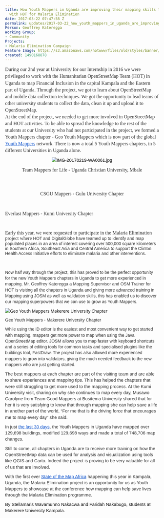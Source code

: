 ```yaml
---
title: How Youth Mappers in Uganda are improving their mapping skills through mapping
  with HOT for Malaria Elimination
date: 2017-03-22 07:47:58 Z
permalink: updates/2017-03-22_how_youth_mappers_in_uganda_are_improving_their_mapping_skills_through_mapping_w
Person: Geoffrey Kateregga
Working Group:
- Community
Projects:
- Malaria Elimination Campaign
Feature Image: https://s3.amazonaws.com/hotwww/files/old/styles/banner/public/makerere.jpg
created: 1490168878
---
```


<p style="line-height: 1.3800000000000001; margin-top: 0pt; margin-bottom: 0pt;" dir="ltr"><span style="color: #333333; font-family: Calibri; font-size: 12pt; font-style: normal; font-variant-ligatures: normal; font-variant-caps: normal; font-weight: 400; white-space: pre-wrap;">During our 2nd year at University for our Internship in 2016 we were privileged to work with the Humanitarian OpenStreetMap Team (HOT) in Uganda to map Financial Inclusion in the capital Kampala and the Eastern part of Uganda. Through the project, we got to learn about OpenStreetMap and mobile data collection techniques. We got the opportunity to lead teams of other university students to collect the data, clean it up and upload it to OpenStreetMap. </span></p><p style="line-height: 1.3800000000000001; margin-top: 0pt; margin-bottom: 8pt;" dir="ltr"><span style="font-size: 12pt; font-family: Calibri; color: #333333; background-color: #ffffff; font-weight: 400; font-style: normal; font-variant: normal; text-decoration: none; vertical-align: baseline; white-space: pre-wrap;">At the end of the project, we needed to get more involved in OpenStreetMap and HOT activities. To be able to spread the knowledge to the rest of the students at our University who had not participated in the project, we formed a Youth Mappers chapter - Geo Youth Mappers which is now part of the global </span><a style="text-decoration: none;" href="http://www.youthmappers.org/"><span style="font-size: 12pt; font-family: Calibri; color: #1155cc; background-color: #ffffff; font-weight: 400; font-style: normal; font-variant: normal; text-decoration: underline; vertical-align: baseline; white-space: pre-wrap;">Youth Mappers</span></a><span style="font-size: 12pt; font-family: Calibri; color: #333333; background-color: #ffffff; font-weight: 400; font-style: normal; font-variant: normal; text-decoration: none; vertical-align: baseline; white-space: pre-wrap;"> network. There is now a total 5 Youth Mappers chapters, in 5 different Universities in Uganda alone.</span></p><p style="line-height: 1.3800000000000001; margin-top: 0pt; margin-bottom: 8pt; text-align: center;" dir="ltr"><span style="font-size: 11pt; font-family: Arial; color: #000000; background-color: transparent; font-weight: 400; font-style: normal; font-variant: normal; text-decoration: none; vertical-align: baseline; white-space: pre-wrap;"><img style="border: none; transform: rotate(0.00rad); -webkit-transform: rotate(0.00rad);" src="https://lh5.googleusercontent.com/z6tTIFwvGhTF_GSVKoGQ5BEuw1mKY_BrK7wrXFj3TKRL9D6JKpcTXO6JmySVOBsOy33ah6G2Y1-eA-uRjerZydRNqv6Sy71oZ00NVCqzLeeuvnInCGJb82DeNok6d3tqcZA9wETeWQkroQRAvw" alt="IMG-20170219-WA0061.jpg" style="width:624px;height:352px"></span></p><p style="line-height: 1.3800000000000001; margin-top: 0pt; margin-bottom: 8pt; text-align: center;" dir="ltr"><span style="font-size: 12pt; font-family: Calibri; color: #333333; background-color: #ffffff; font-weight: 400; font-style: normal; font-variant: normal; text-decoration: none; vertical-align: baseline; white-space: pre-wrap;">Team Mappers for Life - Uganda Christian University, Mbale</span></p><p><strong style="font-weight: normal;">&nbsp;</strong></p><p style="line-height: 1.3800000000000001; margin-top: 0pt; margin-bottom: 8pt; text-align: center;" dir="ltr"><span style="font-size: 11pt; font-family: Arial; color: #000000; background-color: transparent; font-weight: 400; font-style: normal; font-variant: normal; text-decoration: none; vertical-align: baseline; white-space: pre-wrap;"><img style="border: none; transform: rotate(0.00rad); -webkit-transform: rotate(0.00rad);" src="https://lh4.googleusercontent.com/dRy4Dxdw9W68cXPlSqQLGyacdyTx2XjyXGMZJd1P_abH_4ePBzNZ299rgOgrqb_twzcGPzn8bXbNNbcCIlN0vbSIOLecJYBvFFTE36QQABEtwQ4Mk57hZTtpG1SDLebE6mlBdyseD2QSqIWW0g" alt="" style="width:510px;height:382px"></span></p><p style="line-height: 1.3800000000000001; margin-top: 0pt; margin-bottom: 8pt; text-align: center;" dir="ltr"><span style="font-size: 12pt; font-family: Calibri; color: #333333; background-color: #ffffff; font-weight: 400; font-style: normal; font-variant: normal; text-decoration: none; vertical-align: baseline; white-space: pre-wrap;">CSGU Mappers - Gulu University Chapter</span></p><p><strong style="font-weight: normal;"><img style="border: none; transform: rotate(0.00rad); -webkit-transform: rotate(0.00rad);" src="https://lh5.googleusercontent.com/-asnn2fSMQNIuYFa6JGJ844hw3KObJ7PwmmCWSiFPdachoyYY4qDU3-DVy3dLkfbeFZKHd-idj_CbQlr-aL9Grl7oPgK72GloMy4fqEM5fYRTpRqwOaFwJViXceJTkfR71ORwBLTgRhsdwLS9Q" alt="" style="width:624px;height:352px">&nbsp;</strong></p><p><span style="font-size: 12pt; font-family: Calibri; color: #333333; background-color: #ffffff; font-weight: 400; font-style: normal; font-variant: normal; text-decoration: none; vertical-align: baseline; white-space: pre-wrap;"><span style="font-family: Calibri; font-size: 16px; font-style: normal; font-variant-ligatures: normal; font-variant-caps: normal; font-weight: normal;">Everlast Mappers - Kumi University Chapter</span></span></p><p>&nbsp;</p><p><span style="font-size: 12pt; font-family: Calibri; color: #333333; background-color: #ffffff; font-weight: 400; font-style: normal; font-variant: normal; text-decoration: none; vertical-align: baseline; white-space: pre-wrap;">Early this year, we were requested to participate in the Malaria Elimination project where </span><span style="font-size: 10.5pt; font-family: Arial; color: #333333; background-color: #ffffff; font-weight: 400; font-style: normal; font-variant: normal; text-decoration: none; vertical-align: baseline; white-space: pre-wrap;">HOT and DigitalGlobe have teamed up to identify and map populated places in an area of interest covering over 500,000 square kilometers in Southern Africa, Southeast Asia and Central America to support the Clinton Health Access Initiative efforts to eliminate malaria and other interventions.</span></p><p>&nbsp;</p><p style="line-height: 1.3800000000000001; margin-top: 0pt; margin-bottom: 8pt;" dir="ltr"><span style="font-size: 10.5pt; font-family: Arial; color: #333333; background-color: #ffffff; font-weight: 400; font-style: normal; font-variant: normal; text-decoration: none; vertical-align: baseline; white-space: pre-wrap;">Now half way through the project, this has proved to be the perfect opportunity for the new Youth Mappers chapters in Uganda to get more experienced in mapping. Mr. Geoffrey Kateregga a Mapping Supervisor and OSM Trainer for HOT is visiting all the chapters in Uganda and giving more advanced training in Mapping using JOSM as well as validation skills, this has enabled us to discover our mapping superpowers that we can use to grow as Youth Mappers.</span></p><p style="line-height: 1.3800000000000001; margin-top: 0pt; margin-bottom: 8pt;" dir="ltr"><span style="font-size: 10.5pt; font-family: Arial; color: #333333; background-color: #ffffff; font-weight: 400; font-style: normal; font-variant: normal; text-decoration: none; vertical-align: baseline; white-space: pre-wrap;"><img style="font-style: normal; font-variant-ligatures: normal; font-variant-caps: normal; font-weight: normal; font-size: 14px; font-family: 'Open Sans', Arial, sans-serif; color: #000000; white-space: normal;" title="Geo Youth Mappers Makerere University Chapter" src="https://s3.amazonaws.com/hotwww/files/old/makerere.jpg" alt="Geo Youth Mappers Makerere University Chapter" style="width:2048px;height:1152px"></span></p><p style="line-height: 1.3800000000000001; margin-top: 0pt; margin-bottom: 8pt;" dir="ltr"><span style="color: #333333; font-family: Arial; font-size: 10.5pt; font-style: normal; font-variant-ligatures: normal; font-variant-caps: normal; font-weight: 400; white-space: pre-wrap;">Geo Youth Mappers - Makerere University Chapter</span></p><p style="line-height: 1.3800000000000001; margin-top: 0pt; margin-bottom: 8pt;" dir="ltr"><span style="color: #333333; font-family: Arial; font-size: 10.5pt; font-style: normal; font-variant-ligatures: normal; font-variant-caps: normal; font-weight: 400; white-space: pre-wrap;">While using the iD editor is the easiest and most convenient way to get started with mapping, mappers get more power to map when using the Java OpenStreetMap editor. JOSM allows you to map faster with keyboard shortcuts and a series of editing tools for common tasks and specialised plugins like the buildings tool, FastDraw. The project has also allowed more experienced mappers to grow into validators, giving the much needed feedback to the new mappers who are just getting started.</span></p><p style="line-height: 1.3800000000000001; margin-top: 0pt; margin-bottom: 8pt;" dir="ltr"><span style="font-size: 11pt; font-family: Arial; color: #333333; background-color: #ffffff; font-weight: 400; font-style: normal; font-variant: normal; text-decoration: none; vertical-align: baseline; white-space: pre-wrap;">The best mappers at each chapter are part of the visiting team and are able to share experiences and mapping tips. This has helped the chapters that were still struggling to get more used to the mapping process. At the Kumi University visit, sharing on why she continues to map every day, Musawo Carolyne from Team Good Mappers at Busitema University shared that for her it is very satisfying to know that through mapping she can help save a life in another part of the world, “For me that is the driving force that encourages me to map every day” she said.</span></p><p style="line-height: 1.3800000000000001; margin-top: 0pt; margin-bottom: 8pt;" dir="ltr"><span style="font-size: 11pt; font-family: Arial; color: #333333; background-color: #ffffff; font-weight: 400; font-style: normal; font-variant: normal; text-decoration: none; vertical-align: baseline; white-space: pre-wrap;">In just </span><a style="text-decoration: none;" href="http://resultmaps.neis-one.org/osm-changesets?comment=YouthMappersUganda#2/-0.2/-27.1"><span style="font-size: 11pt; font-family: Arial; color: #1155cc; background-color: #ffffff; font-weight: 400; font-style: normal; font-variant: normal; text-decoration: underline; vertical-align: baseline; white-space: pre-wrap;">the last 30 days</span></a><span style="font-size: 11pt; font-family: Arial; color: #333333; background-color: #ffffff; font-weight: 400; font-style: normal; font-variant: normal; text-decoration: none; vertical-align: baseline; white-space: pre-wrap;">, the Youth Mappers in Uganda have mapped over 129,698 buildings, modified 129,698 ways and made a total of 748,706 map changes. </span></p><p style="line-height: 1.3800000000000001; margin-top: 0pt; margin-bottom: 8pt;" dir="ltr"><span style="font-size: 11pt; font-family: Arial; color: #333333; background-color: #ffffff; font-weight: 400; font-style: normal; font-variant: normal; text-decoration: none; vertical-align: baseline; white-space: pre-wrap;">Still to come, all chapters in Uganda are to receive more training on how the OpenStreetMap data can be used for analysis and visualization using tools like QGIS and Carto. Indeed the project is proving to be very valuable for all of us that are involved.</span></p><p style="line-height: 1.3800000000000001; margin-top: 0pt; margin-bottom: 8pt;" dir="ltr"><span style="font-size: 11pt; font-family: Arial; color: #333333; background-color: #ffffff; font-weight: 400; font-style: normal; font-variant: normal; text-decoration: none; vertical-align: baseline; white-space: pre-wrap;">With the first ever </span><a style="text-decoration: none;" href="http://sotmafrica.org"><span style="font-size: 11pt; font-family: Arial; color: #1155cc; background-color: #ffffff; font-weight: 400; font-style: normal; font-variant: normal; text-decoration: underline; vertical-align: baseline; white-space: pre-wrap;">State of the Map Africa</span></a><span style="font-size: 11pt; font-family: Arial; color: #333333; background-color: #ffffff; font-weight: 400; font-style: normal; font-variant: normal; text-decoration: none; vertical-align: baseline; white-space: pre-wrap;"> happening this year in Kampala, Uganda, the Malaria Elimination project is an opportunity for us as Youth Mappers to showcase at the conference how mapping can help save lives through the Malaria Elimination programme.</span></p><p style="line-height: 1.3800000000000001; margin-top: 0pt; margin-bottom: 8pt;" dir="ltr"><span style="font-family: Arial; font-size: 14.6667px; font-style: normal; font-variant-ligatures: normal; font-variant-caps: normal; white-space: pre-wrap;">By Stellamaris Wavamunno Nakacwa and Faridah Nakabugo, students at Makerere University Kampala.</span></p><p><span style="font-weight: normal;"><br><br></span></p>
